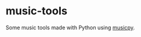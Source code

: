 # music-tools

Some music tools made with Python using [musicpy](https://github.com/Rainbow-Dreamer/musicpy).
